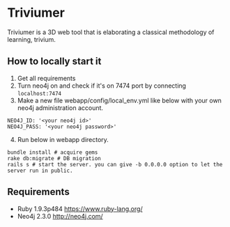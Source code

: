 # Triviumer
Triviumer is a 3D web tool that is elaborating a classical methodology of learning, trivium.

## How to locally start it
1. Get all requirements
2. Turn neo4j on and check if it's on 7474 port by  connecting `localhost:7474`
3. Make a new file webapp/config/local_env.yml like below with your own neo4j administration account.

```
NEO4J_ID: '<your neo4j id>'
NEO4J_PASS: '<your neo4j password>'
```

4. Run below in webapp directory.

```
bundle install # acquire gems
rake db:migrate # DB migration
rails s # start the server. you can give -b 0.0.0.0 option to let the server run in public.
```

## Requirements
- Ruby 1.9.3p484 https://www.ruby-lang.org/
- Neo4j 2.3.0 http://neo4j.com/